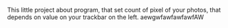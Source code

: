This little project about program, that set count of pixel of your photos, that depends on value on your trackbar on the left.
aewgwfawfawfawfAW